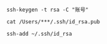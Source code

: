 <!--
 * @Description: file content
 * @Author: RongWei
 * @Date: 2020-08-03 00:21:50
 * @LastEditors: RongWei
 * @LastEditTime: 2020-08-03 10:29:09
-->
<!-- 生成ssh key -->
`ssh-keygen -t rsa -C "账号"`

<!-- 查看ssh key -->
`cat /Users/***/.ssh/id_rsa.pub`

<!-- 解决每次git操作需要输密码的问题 -->
`ssh-add ~/.ssh/id_rsa`